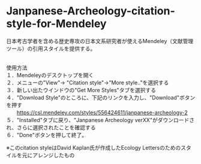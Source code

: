 # Janpanese-Archeology-citation-style-for-Mendeley
日本考古学者を含める歴史専攻の日本文系研究者が使えるMendeley（文献管理ツール）の引用スタイルを提供する。<br/><br/>

使用方法<br/>
１．Mendeleyのデスクトップを開く<br/>
２．メニューの"View"→ "Citation style"→"More style.."を選択する<br/>
３．新しい出たウインドウの"Get More Styles"タブを選択する<br/>
４．"Download Style"のところに、下記のリンクを入力し、"Download"ボタンを押す<br/>
　　https://csl.mendeley.com/styles/556424611/janpanese-archeology-2<br/>
５．"Installed"タブに戻り、"Janpanese Archeology verXX"がダウンロードされ、さらに選択されたことを確認する<br/>
６．"Done"ボタンを押して終了。<br/>


※このcitation styleはDavid Kaplan氏が作成したEcology Lettersのためのスタイルを元にアレンジしたもの
